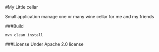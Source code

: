 #My Little cellar

Small application manage one or many wine cellar for me and my friends


###Build

    mvn clean install

###License
Under Apache 2.0 license